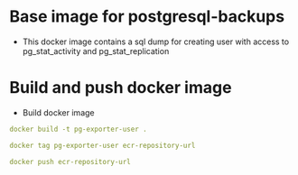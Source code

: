 # Base image for postgresql-backups

* This docker image contains a sql dump for creating user with access to pg_stat_activity and pg_stat_replication 

# Build and push docker image

* Build docker image

```yaml
docker build -t pg-exporter-user .
```

```yaml
docker tag pg-exporter-user ecr-repository-url
```

```yaml
docker push ecr-repository-url
```




